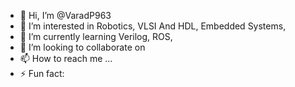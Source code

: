 - 👋 Hi, I’m @VaradP963
- 👀 I’m interested in Robotics, VLSI And HDL, Embedded Systems,    
- 🌱 I’m currently learning Verilog, ROS, 
- 💞️ I’m looking to collaborate on 
- 📫 How to reach me ...
- ⚡ Fun fact: 

<!---
VaradP963/VaradP963 is a ✨ special ✨ repository because its `README.md` (this file) appears on your GitHub profile.
You can click the Preview link to take a look at your changes.
--->
